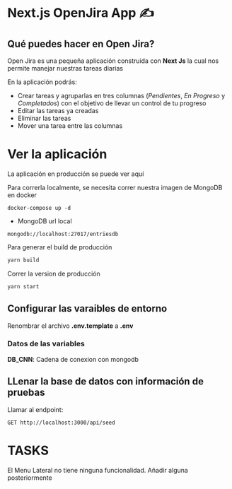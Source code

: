 # Next.js OpenJira App ✍

## Qué puedes hacer en Open Jira?

Open Jira es una pequeña aplicación construida con __Next Js__ la cual nos permite manejar nuestras tareas diarias 

En la aplicación podrás:
- Crear tareas y agruparlas en tres columnas (_Pendientes_, _En Progreso_ y _Completados_) con el objetivo de llevar un control de tu progreso
- Editar las tareas ya creadas
- Eliminar las tareas
- Mover una tarea entre las columnas

# Ver la aplicación

La aplicación en producción se puede ver aquí

Para correrla localmente, se necesita correr nuestra imagen de MongoDB en docker

```
docker-compose up -d
```

* MongoDB url local

```
mongodb://localhost:27017/entriesdb
```


Para generar el build de producción

```bash
yarn build
```

Correr la version de producción

```bash
yarn start
```

## Configurar las varaibles de entorno

Renombrar el archivo __.env.template__ a __.env__

### Datos de las variables

__DB_CNN__: Cadena de conexion con mongodb

## LLenar la base de datos con información de pruebas

Llamar al endpoint:
```
GET http://localhost:3000/api/seed
```


# TASKS

El Menu Lateral no tiene ninguna funcionalidad. Añadir alguna posteriormente